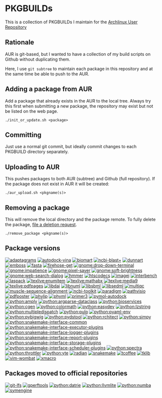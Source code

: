 PKGBUILDs
=========

This is a collection of PKGBUILDs I maintain for the [Archlinux User
Repository](https://aur.archlinux.org/packages/?SeB=m&K=mschu)

Rationale
---------

AUR is git-based, but I wanted to have a collection of my build scripts on
Github without duplicating them.

Here, I use `git subtree` to maintain each package in this repository and at
the same time be able to push to the AUR.

Adding a package from AUR
-------------------------

Add a package that already exists in the AUR to the local tree. Always try this
first when submitting a new package, the repository may exist but not be listed
on the web page.

```
./init_or_update.sh <package>
```

Committing
----------

Just use a normal git commit, but ideally commit changes to each PKGBUILD
directory separately.

Uploading to AUR
----------------

This pushes packages to both AUR (subtree) and Github (full repository). If the
package does not exist in AUR it will be created:

```
./aur_upload.sh <pkgname(s)>
```

Removing a package
------------------

This will remove the local directory and the package remote. To fully delete
the package, [file a deletion
request](https://wiki.archlinux.org/index.php/Arch_User_Repository#Other_requests).

```
./remove_package <pkgname(s)>
```

Package versions
----------------

<!--[![%s](https://repology.org/badge/version-for-repo/aur/%s.svg?header=%s)](https://repology.org/project/%s/versions)-->
[![adaptagrams](https://repology.org/badge/version-for-repo/aur/adaptagrams.svg?header=adaptagrams)](https://repology.org/project/adaptagrams/versions)
[![autodock-vina](https://repology.org/badge/version-for-repo/aur/autodock-vina.svg?header=autodock-vina)](https://repology.org/project/autodock-vina/versions)
[![biomart](https://repology.org/badge/version-for-repo/aur/biomart.svg?header=biomart)](https://repology.org/project/biomart/versions)
[![ncbi-blast+](https://repology.org/badge/version-for-repo/aur/ncbi-blast+.svg?header=ncbi-blast+)](https://repology.org/project/ncbi-blast+/versions)
[![dunnart](https://repology.org/badge/version-for-repo/aur/dunnart.svg?header=dunnart)](https://repology.org/project/dunnart/versions)
[![emboss](https://repology.org/badge/version-for-repo/aur/emboss.svg?header=emboss)](https://repology.org/project/emboss/versions)
[![fasta](https://repology.org/badge/version-for-repo/aur/fasta.svg?header=fasta)](https://repology.org/project/fasta/versions)
[![firehose-get](https://repology.org/badge/version-for-repo/aur/firehose-get.svg?header=firehose-get)](https://repology.org/project/firehose-get/versions)
[![gnome:drop-down-terminal](https://repology.org/badge/version-for-repo/aur/gnome:drop-down-terminal.svg?header=gnome:drop-down-terminal)](https://repology.org/project/gnome:drop-down-terminal/versions)
[![gnome:impatience](https://repology.org/badge/version-for-repo/aur/gnome:impatience.svg?header=gnome:impatience)](https://repology.org/project/gnome:impatience/versions)
[![gnome:pixel-saver](https://repology.org/badge/version-for-repo/aur/gnome:pixel-saver.svg?header=gnome:pixel-saver)](https://repology.org/project/gnome:pixel-saver/versions)
[![gnome:soft-brightness](https://repology.org/badge/version-for-repo/aur/gnome:soft-brightness.svg?header=gnome:soft-brightness)](https://repology.org/project/gnome:soft-brightness/versions)
[![gnome:web-search-dialog](https://repology.org/badge/version-for-repo/aur/gnome:web-search-dialog.svg?header=gnome:web-search-dialog)](https://repology.org/project/gnome:web-search-dialog/versions)
[![hmmer](https://repology.org/badge/version-for-repo/aur/hmmer.svg?header=hmmer)](https://repology.org/project/hmmer/versions)
[![htscodecs](https://repology.org/badge/version-for-repo/aur/htscodecs.svg?header=htscodecs)](https://repology.org/project/htscodecs/versions)
[![imagej](https://repology.org/badge/version-for-repo/aur/imagej.svg?header=imagej)](https://repology.org/project/imagej/versions)
[![interbench](https://repology.org/badge/version-for-repo/aur/interbench.svg?header=interbench)](https://repology.org/project/interbench/versions)
[![laspack](https://repology.org/badge/version-for-repo/aur/laspack.svg?header=laspack)](https://repology.org/project/laspack/versions)
[![texlive:enumitem](https://repology.org/badge/version-for-repo/aur/texlive:enumitem.svg?header=texlive:enumitem)](https://repology.org/project/texlive:enumitem/versions)
[![texlive:mathabx](https://repology.org/badge/version-for-repo/aur/texlive:mathabx.svg?header=texlive:mathabx)](https://repology.org/project/texlive:mathabx/versions)
[![texlive:media9](https://repology.org/badge/version-for-repo/aur/texlive:media9.svg?header=texlive:media9)](https://repology.org/project/texlive:media9/versions)
[![texlive:pdfpages](https://repology.org/badge/version-for-repo/aur/texlive:pdfpages.svg?header=texlive:pdfpages)](https://repology.org/project/texlive:pdfpages/versions)
[![libdai](https://repology.org/badge/version-for-repo/aur/libdai.svg?header=libdai)](https://repology.org/project/libdai/versions)
[![libnuml](https://repology.org/badge/version-for-repo/aur/libnuml.svg?header=libnuml)](https://repology.org/project/libnuml/versions)
[![libsbml](https://repology.org/badge/version-for-repo/aur/libsbml.svg?header=libsbml)](https://repology.org/project/libsbml/versions)
[![libsedml](https://repology.org/badge/version-for-repo/aur/libsedml.svg?header=libsedml)](https://repology.org/project/libsedml/versions)
[![multiqc](https://repology.org/badge/version-for-repo/aur/multiqc.svg?header=multiqc)](https://repology.org/project/multiqc/versions)
[![muscle-sequence-alignment](https://repology.org/badge/version-for-repo/aur/muscle-sequence-alignment.svg?header=muscle-sequence-alignment)](https://repology.org/project/muscle-sequence-alignment/versions)
[![ncbi-toolkit](https://repology.org/badge/version-for-repo/aur/ncbi-toolkit.svg?header=ncbi-toolkit)](https://repology.org/project/ncbi-toolkit/versions)
[![paradigm](https://repology.org/badge/version-for-repo/aur/paradigm.svg?header=paradigm)](https://repology.org/project/paradigm/versions)
[![pathvisio](https://repology.org/badge/version-for-repo/aur/pathvisio.svg?header=pathvisio)](https://repology.org/project/pathvisio/versions)
[![pdfposter](https://repology.org/badge/version-for-repo/aur/pdfposter.svg?header=pdfposter)](https://repology.org/project/pdfposter/versions)
[![phylip](https://repology.org/badge/version-for-repo/aur/phylip.svg?header=phylip)](https://repology.org/project/phylip/versions)
[![phyml](https://repology.org/badge/version-for-repo/aur/phyml.svg?header=phyml)](https://repology.org/project/phyml/versions)
[![primer3](https://repology.org/badge/version-for-repo/aur/primer3.svg?header=primer3)](https://repology.org/project/primer3/versions)
[![pymol-autodock](https://repology.org/badge/version-for-repo/aur/pymol-autodock.svg?header=pymol-autodock)](https://repology.org/project/pymol-autodock/versions)
[![python:amply](https://repology.org/badge/version-for-repo/aur/python:amply.svg?header=python:amply)](https://repology.org/project/python:amply/versions)
[![python:argparse-dataclass](https://repology.org/badge/version-for-repo/aur/python:argparse-dataclass.svg?header=python:argparse-dataclass)](https://repology.org/project/python:argparse-dataclass/versions)
[![python:bioservices](https://repology.org/badge/version-for-repo/aur/python:bioservices.svg?header=python:bioservices)](https://repology.org/project/python:bioservices/versions)
[![python:cgen](https://repology.org/badge/version-for-repo/aur/python:cgen.svg?header=python:cgen)](https://repology.org/project/python:cgen/versions)
[![python:colormath](https://repology.org/badge/version-for-repo/aur/python:colormath.svg?header=python:colormath)](https://repology.org/project/python:colormath/versions)
[![python:easydev](https://repology.org/badge/version-for-repo/aur/python:easydev.svg?header=python:easydev)](https://repology.org/project/python:easydev/versions)
[![python:lzstring](https://repology.org/badge/version-for-repo/aur/python:lzstring.svg?header=python:lzstring)](https://repology.org/project/python:lzstring/versions)
[![python:multipledispatch](https://repology.org/badge/version-for-repo/aur/python:multipledispatch.svg?header=python:multipledispatch)](https://repology.org/project/python:multipledispatch/versions)
[![python:pulp](https://repology.org/badge/version-for-repo/aur/python:pulp.svg?header=python:pulp)](https://repology.org/project/python:pulp/versions)
[![python:pyaml-env](https://repology.org/badge/version-for-repo/aur/python:pyaml-env.svg?header=python:pyaml-env)](https://repology.org/project/python:pyaml-env/versions)
[![python:pybigwig](https://repology.org/badge/version-for-repo/aur/python:pybigwig.svg?header=python:pybigwig)](https://repology.org/project/python:pybigwig/versions)
[![python:pydstool](https://repology.org/badge/version-for-repo/aur/python:pydstool.svg?header=python:pydstool)](https://repology.org/project/python:pydstool/versions)
[![python:rchitect](https://repology.org/badge/version-for-repo/aur/python:rchitect.svg?header=python:rchitect)](https://repology.org/project/python:rchitect/versions)
[![python:simpy](https://repology.org/badge/version-for-repo/aur/python:simpy.svg?header=python:simpy)](https://repology.org/project/python:simpy/versions)
[![python:snakemake-interface-common](https://repology.org/badge/version-for-repo/aur/python:snakemake-interface-common.svg?header=python:snakemake-interface-common)](https://repology.org/project/python:snakemake-interface-common/versions)
[![python:snakemake-interface-executor-plugins](https://repology.org/badge/version-for-repo/aur/python:snakemake-interface-executor-plugins.svg?header=python:snakemake-interface-executor-plugins)](https://repology.org/project/python:snakemake-interface-executor-plugins/versions)
[![python:snakemake-interface-logger-plugins](https://repology.org/badge/version-for-repo/aur/python:snakemake-interface-logger-plugins.svg?header=python:snakemake-interface-logger-plugins)](https://repology.org/project/python:snakemake-interface-logger-plugins/versions)
[![python:snakemake-interface-report-plugins](https://repology.org/badge/version-for-repo/aur/python:snakemake-interface-report-plugins.svg?header=python:snakemake-interface-report-plugins)](https://repology.org/project/python:snakemake-interface-report-plugins/versions)
[![python:snakemake-interface-storage-plugins](https://repology.org/badge/version-for-repo/aur/python:snakemake-interface-storage-plugins.svg?header=python:snakemake-interface-storage-plugins)](https://repology.org/project/python:snakemake-interface-storage-plugins/versions)
[![python:snakemake-interface-scheduler-plugins](https://repology.org/badge/version-for-repo/aur/python:snakemake-interface-scheduler-plugins.svg?header=python:snakemake-interface-scheduler-plugins)](https://repology.org/project/python:snakemake-interface-scheduler-plugins/versions)
[![python:spectra](https://repology.org/badge/version-for-repo/aur/python:spectra.svg?header=python:spectra)](https://repology.org/project/python:spectra/versions)
[![python:throttler](https://repology.org/badge/version-for-repo/aur/python:throttler.svg?header=python:throttler)](https://repology.org/project/python:throttler/versions)
[![python:yte](https://repology.org/badge/version-for-repo/aur/python:yte.svg?header=python:yte)](https://repology.org/project/python:yte/versions)
[![radian](https://repology.org/badge/version-for-repo/aur/radian.svg?header=radian)](https://repology.org/project/radian/versions)
[![snakemake](https://repology.org/badge/version-for-repo/aur/snakemake.svg?header=snakemake)](https://repology.org/project/snakemake/versions)
[![tcoffee](https://repology.org/badge/version-for-repo/aur/tcoffee.svg?header=tcoffee)](https://repology.org/project/tcoffee/versions)
[![tklib](https://repology.org/badge/version-for-repo/aur/tklib.svg?header=tklib)](https://repology.org/project/tklib/versions)
[![vim-wombat](https://repology.org/badge/version-for-repo/aur/vim-wombat.svg?header=vim-wombat)](https://repology.org/project/vim-wombat/versions)
[![xmacro](https://repology.org/badge/version-for-repo/aur/xmacro.svg?header=xmacro)](https://repology.org/project/xmacro/versions)

Packages moved to official repositories
---------------------------------------

[![git-lfs](https://repology.org/badge/version-for-repo/arch/git-lfs.svg?header=git-lfs)](https://repology.org/project/git-lfs/versions)
[![gperftools](https://repology.org/badge/version-for-repo/arch/gperftools.svg?header=gperftools)](https://repology.org/project/gperftools/versions)
[![python:datrie](https://repology.org/badge/version-for-repo/arch/python:datrie.svg?header=python:datrie)](https://repology.org/project/python:datrie/versions)
[![python:llvmlite](https://repology.org/badge/version-for-repo/arch/python:llvmlite.svg?header=python:llvmlite)](https://repology.org/project/python:llvmlite/versions)
[![python:numba](https://repology.org/badge/version-for-repo/arch/python:numba.svg?header=python:numba)](https://repology.org/project/python:numba/versions)
[![symengine](https://repology.org/badge/version-for-repo/arch/symengine.svg?header=symengine)](https://repology.org/project/symengine/versions)
